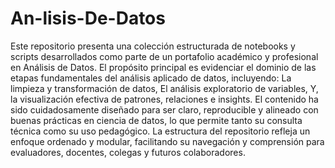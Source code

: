 # An-lisis-De-Datos
Este repositorio presenta una colección estructurada de notebooks y scripts desarrollados como parte de un portafolio académico y profesional en Análisis de Datos. El propósito principal es evidenciar el dominio de las etapas fundamentales del análisis aplicado de datos, incluyendo: La limpieza y transformación de datos, El análisis exploratorio de variables, Y, la visualización efectiva de patrones, relaciones e insights. El contenido ha sido cuidadosamente diseñado para ser claro, reproducible y alineado con buenas prácticas en ciencia de datos, lo que permite tanto su consulta técnica como su uso pedagógico. La estructura del repositorio refleja un enfoque ordenado y modular, facilitando su navegación y comprensión para evaluadores, docentes, colegas y futuros colaboradores.
